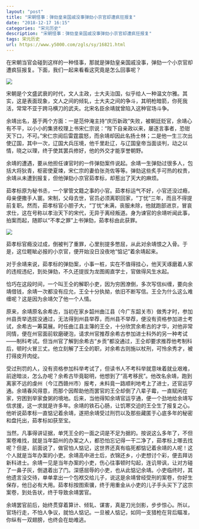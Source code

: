 ```yaml
---
layout: "post"
title: "宋朝怪事：弹劾皇亲国戚没事弹劾小京官却遭疯狂报复"
date: "2018-12-17 16:15"
categories: "宋元历史"
description: "宋朝怪事：弹劾皇亲国戚没事弹劾小京官却遭疯狂报复"
tags: 宋元历史
url: https://www.y5000.com/zgls/sy/16821.html
---
```






在宋朝当官会碰到这样的一种怪事，那就是弹劾皇亲国戚没事，弹劾一个小京官却遭疯狂报复。下面，我们一起来看看这究竟是怎么回事呢？

![](https://img.y5000.com/uploads/allimg/170313/152J92211-0.jpg)

宋朝是个文盛武衰的时代，文人主政，士大夫治国，似乎给人一种温文尔雅。其实，这是表面现象，文人之间的倾轧，士大夫之间的争斗，其明枪暗箭，你死我活，常常不亚于跨马横刀的武夫。北宋名臣余靖就曾陷入这种官场斗争。

余靖出名，基于两个方面：一是范仲淹主持“庆历新政”失败，被朝廷贬官，余靖心有不平，以小小的集贤校理上书宋仁宗说：“陛下自亲政以来，屡逐言事者，恐钳天下口，不可。”宋仁宗阅后雷霆震怒，而余靖却因此名扬士林；二是他一生三次出使辽国，其中一次，辽国大兵压境，他千里赴辽，与辽国皇帝当面谈判，动之以情，晓之以理，终于使其罢兵修好，他的外交才能享誉朝野。

余靖的遭遇，要从他担任谏官时的一件弹劾案件说起。余靖一生弹劾过很多人，包括大将狄青，枢密使夏竦，宋仁宗的妻伯张尧佐等等。弹劾这些炙手可热的权贵，余靖从未遭到报复，但他弹劾小京官茹孝标，却惹出了天大的麻烦。

茹孝标原为秘书丞，一个掌管文籍之事的小官。茹孝标运气不好，小官还没过瘾，母亲便撒手人寰。宋制，父母去世，官员必须离职回家，“丁忧”三年，而且不得提前复职。然而，茹孝标官小胆子大，“丁忧”未满，丧服未除，他就跑部进京，冒哀求仕，这在号称以孝治天下的宋代，无异于离经叛道。身为谏官的余靖听闻此事，拍案而起，随即以“不孝之罪”上书弹劾，茹孝标由此获罪。

![](https://img.y5000.com/uploads/allimg/170313/152J95H6-1.jpg)

茹孝标官瘾没过成，倒被判了重罪，心里别提多憋屈，从此对余靖恨之入骨。于是，这位睚眦必报的小京官，便开始没日没夜地“惦记”着余靖起来。

对于余靖来说，茹孝标的弹劾案，小事一桩，实在不值得挂心，他天天琢磨着人家的违规违纪，到处弹劾，不久还提拔为龙图阁直学士，官做得风生水起。

恰巧在这段时间，一个叫王仝的解职小吏，因为穷困潦倒，多次写信纠缠，要向余靖借钱，余靖一次都没有应允，王仝十分执拗，依旧不断写信。王仝为什么这么难缠呢？这是因为余靖欠了他一个人情。

原来，余靖原名余希古，当初在家乡韶州曲江县（今广东韶关市）做秀才时，参加州县贡举选拔没通过，无法得到州县举荐，而州县不举荐，便没有资格参加进士考试，余希古一筹莫展。时任曲江县主簿的王仝，十分欣赏余希古的才华，对他非常同情，便在州官面前软磨硬泡，请求州官推荐余希古参加进士科外的另一种考试——制科考试。但当州官了解到余希古“乡贡”都没通过，王仝却要求推荐他考制科后，顿时火冒三丈。他立刻解了王仝的职，对余希古则施以杖刑，可怜余秀才，被打得皮开肉绽。

受过刑罚的人，没有资格参加科举考试了，但读书人不考科举就意味着就业艰难，前途暗淡，怎么办呢？余希古毕竟聪明，他想到了“高考移民”。他改名余靖，跑到离家不远的虔州（今江西赣州市）报考，未料竟一路顺利地考上了进士，还官运亨通。余靖春风得意，而那个因帮助他而罢官的王仝却倒了八辈子霉，一直赋闲在家，穷困到举家食粥的境地。后来，当他得知余靖官运亨通，便一个劲地给余靖写信求援，这一求就是许多年。余靖的铁石心肠，让饥寒交迫的王仝生了报复之心。他听说茹孝标一直惦记着余靖，遂把余靖受过刑罚以及那些藏匿于心底多年的秘密和盘托出，茹孝标如获至宝。

当然，凡事得讲证据，单凭王仝的一面之词是不足为据的。按说这么多年了，不但案卷难找，就是当年韶州的办案之人，都恐怕忘记得一干二净了，茹孝标上哪去找呢？但是，前面说了，做官怕人惦记，这世界还真有临死都惦记着余靖的人呢！这个人就是当年办案的小吏。余靖高中进士后，衣锦还乡，小吏想讨个彩，便去拜访新科进士。余靖一见是当年办案的小吏，伤心往事顿时勾起，连讥带讽，让对方碰了一鼻子灰，倒退着出了门。深感屈辱的小吏，也从此惦记余靖。小吏临终时，其他遗言没交待，单单拿出一个包袱交给儿子，说这是余靖曾经受刑的案卷，你好生保存，他日必有大用。茹孝标按图索骥，终于用重金从小吏的儿子手头买下了这宗案卷，到处告状，终于导致余靖罢官。

余靖罢官前后，始终贯穿着算计、倾轧、谋害，真是刀光剑影，步步惊心。所以，官场行走，不怕人争议，就怕人惦记。一旦被人惦记，如同一支猎枪在背后瞄准，你纵有一双翅膀，也终会在劫难逃。
